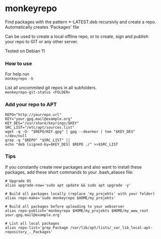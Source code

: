 # monkeyrepo
Find packages with the pattern *-LATEST.deb recursivly and create a repo.  
Automatically creates 'Packages' file

Can be used to create a local offline repo, or to create, sign and publish your repo to GIT or any other server.

Tested on Debian 11

### How to use
For help run  
`monkeyrepo -h`

List all uncommited git repos in all subfolders.  
`monkeyrepo-git-status <FOLDER>`

### Add your repo to APT
`REPO="http://yourrepo.url"`  
`KEY="your.gpg.mail@example.org"`  
`KEY_DES="/usr/share/keyrings/$KEY"`  
`SRC_LIST="/etc/apt/sources.list"`  
`wget -q -O- "$REPO/KEY.gpg" | gpg --dearmor | tee "$KEY_DES" >/dev/null`  
`grep -q "$REPO" "$SRC_LIST" ||`  
`echo "deb [signed-by=$KEY_DES] $REPO ./" >>$SRC_LIST`

### Tips
If you constantly create new packages and also want to install these packages, add these short commands to your .bash_aliases file:  

`# Upgrade OS`  
`alias upgrade-now='sudo apt update && sudo apt upgrade -y'`  

`# Build all packages locally (replace 'my_projekts' with your folder)`  
`alias repo-make='sudo monkeyrepo $HOME/my_projekts'`  

`# Build all packages before uploading to your webserver`  
`alias repo-publish='monkeyrepo $HOME/my_projekts $HOME/my_www_root your.gpg.mail@example.org'`  

`# List all local packages`  
`alias repo-list='grep Package /var/lib/apt/lists/_var_lib_local-apt-repository_._Packages'`